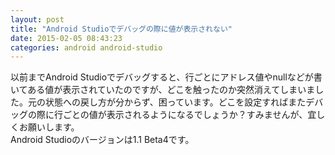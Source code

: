 ```yaml
---
layout: post
title: "Android Studioでデバッグの際に値が表示されない"
date: 2015-02-05 08:43:23
categories: android android-studio
---
```

<p>以前までAndroid Studioでデバッグすると、行ごとにアドレス値やnullなどが書いてある値が表示されていたのですが、どこを触ったのか突然消えてしまいました。元の状態への戻し方が分からず、困っています。どこを設定すればまたデバッグの際に行ごとの値が表示されるようになるでしょうか？すみませんが、宜しくお願いします。<br>
Android Studioのバージョンは1.1 Beta4です。</p>
